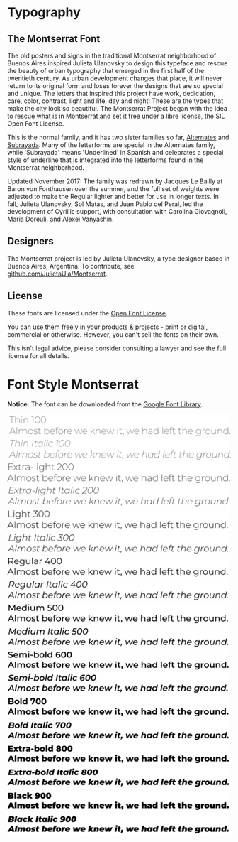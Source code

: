 # Typography

## The Montserrat Font

The old posters and signs in the traditional Montserrat neighborhood of Buenos
Aires inspired Julieta Ulanovsky to design this typeface and rescue the beauty
of urban typography that emerged in the first half of the twentieth century. As
urban development changes that place, it will never return to its original form
and loses forever the designs that are so special and unique. The letters that
inspired this project have work, dedication, care, color, contrast, light and
life, day and night! These are the types that make the city look so beautiful.
The Montserrat Project began with the idea to rescue what is in Montserrat and
set it free under a libre license, the SIL Open Font License.

This is the normal family, and it has two sister families so far,
[Alternates][1] and [Subrayada][2]. Many of the letterforms are special in the
Alternates family, while 'Subrayada' means 'Underlined' in Spanish and
celebrates a special style of underline that is integrated into the letterforms
found in the Montserrat neighborhood.

[1]: https://fonts.google.com/specimen/Montserrat+Alternates
[2]: https://fonts.google.com/specimen/Montserrat+Subrayada

Updated November 2017: The family was redrawn by Jacques Le Bailly at Baron von
Fonthausen over the summer, and the full set of weights were adjusted to make
the Regular lighter and better for use in longer texts. In fall, Julieta
Ulanovsky, Sol Matas, and Juan Pablo del Peral, led the development of Cyrillic
support, with consultation with Carolina Giovagnoli, Maria Doreuli, and Alexei
Vanyashin.

## Designers

The Montserrat project is led by Julieta Ulanovsky, a type designer based in
Buenos Aires, Argentina. To contribute, see
[github.com/JulietaUla/Montserrat][3].

[3]: https://github.com/JulietaUla/Montserrat

## License
These fonts are licensed under the [Open Font License][4].

[4]: https://scripts.sil.org/cms/scripts/page.php?site_id=nrsi&id=OFL

You can use them freely in your products & projects - print or digital,
commercial or otherwise. However, you can't sell the fonts on their own.

This isn't legal advice, please consider consulting a lawyer and see the full
license for all details.

# Font Style Montserrat

**Notice:** The font can be downloaded from the [Google Font Library][5].

[5]: https://fonts.google.com/specimen/Montserrat?selection.family=Montserrat&sidebar.open=true

<img src="system-images/thin-normal-100.svg" alt="Montserrat Font Thin normal 100">
<img src="system-images/thin-italic-100.svg" alt="Montserrat Font Thin italic 100">

<img src="system-images/extra-light-normal-200.svg" alt="Montserrat Font Extra Light normal 200">
<img src="system-images/extra-light-italic-200.svg" alt="Montserrat Font Extra Light italic 200">

<img src="system-images/light-normal-300.svg" alt="Montserrat Font Light normal 300">
<img src="system-images/light-italic-300.svg" alt="Montserrat Font Light italic 300">

<img src="system-images/regular-normal-400.svg" alt="Montserrat Font Regular normal 400">
<img src="system-images/regular-italic-400.svg" alt="Montserrat Font Regular italic 400">

<img src="system-images/medium-normal-500.svg" alt="Montserrat Font Medium normal 500">
<img src="system-images/medium-italic-500.svg" alt="Montserrat Font Medium italic 500">

<img src="system-images/semi-bold-normal-600.svg" alt="Montserrat Font Semi Bold normal 600">
<img src="system-images/semi-bold-italic-600.svg" alt="Montserrat Font Semi Bold italic 600">

<img src="system-images/bold-normal-700.svg" alt="Montserrat Font Bold normal 700">
<img src="system-images/bold-italic-700.svg" alt="Montserrat Font Bold italic 700">

<img src="system-images/extra-bold-normal-800.svg" alt="Montserrat Font Extra Bold normal 800">
<img src="system-images/extra-bold-italic-800.svg" alt="Montserrat Font Extra Bold italic 800">

<img src="system-images/black-normal-900.svg" alt="Montserrat Font Black normal 900">
<img src="system-images/black-italic-900.svg" alt="Montserrat Font Black italic 900">

